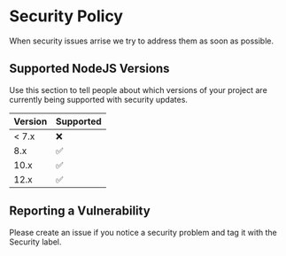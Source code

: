 # Security Policy

When security issues arrise we try to address them as soon as possible.

## Supported NodeJS Versions

Use this section to tell people about which versions of your project are
currently being supported with security updates.

| Version | Supported          |
| ------- | ------------------ |
| < 7.x   | :x:                |
| 8.x     | :white_check_mark: |
| 10.x    | :white_check_mark: |
| 12.x    | :white_check_mark: |

## Reporting a Vulnerability

Please create an issue if you notice a security problem and tag it with the Security label.
